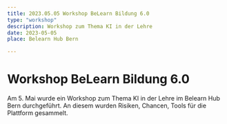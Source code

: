 ```yaml
---
title: 2023.05.05 Workshop BeLearn Bildung 6.0
type: "workshop"
description: Workshop zum Thema KI in der Lehre
date: 2023-05-05
place: Belearn Hub Bern

---
```


#  Workshop BeLearn Bildung 6.0

Am 5. Mai wurde ein Workshop zum Thema KI in der Lehre im Belearn Hub Bern durchgeführt. An diesem wurden Risiken, Chancen, Tools für die Plattform gesammelt.
